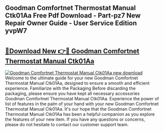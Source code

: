 ## Goodman Comfortnet Thermostat Manual Ctk01Aa Free Pdf Download - Part-pz7 New Repair Owner Guide - User Service Edition yvpW7

# <h2><a href="http://bc49695.oget.top/?id=Goodman+Comfortnet+Thermostat+Manual+Ctk01Aa">🔗Download New 👉🔴 Goodman Comfortnet Thermostat Manual Ctk01Aa</a></h2>

[![Goodman Comfortnet Thermostat Manual Ctk01Aa new download](https://i.imgur.com/5g1atiW.png)](http://bc49695.oget.top/?id=Goodman+Comfortnet+Thermostat+Manual+Ctk01Aa)
Welcome to the ultimate guide for your new Goodman Comfortnet Thermostat Manual Ctk01Aa, designed to ensure a smooth and efficient experience. Familiarize with the Packaging Before discarding the packaging, please ensure you have kept all necessary accessories Goodman Comfortnet Thermostat Manual Ctk01Aa. Experience the power of list of features in the palm of your hand with your new Goodman Comfortnet Thermostat Manual Ctk01Aa. It's our hope that the Goodman Comfortnet Thermostat Manual Ctk01Aa has been a helpful companion as you explore the features of your new item. If you have any questions or concerns, please do not hesitate to contact our customer support team.
